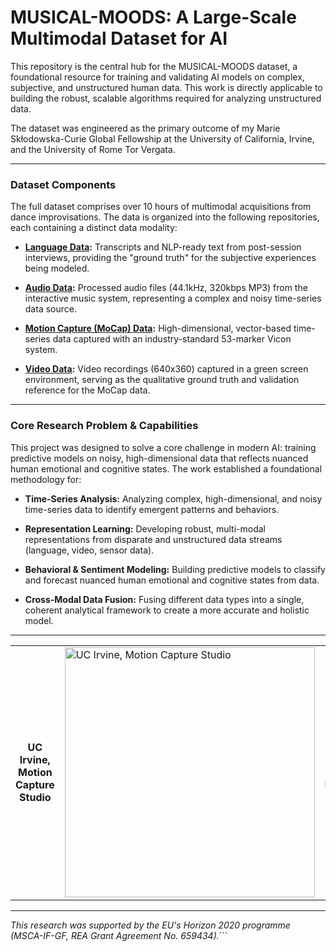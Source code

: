 # MUSICAL-MOODS: A Large-Scale Multimodal Dataset for AI

This repository is the central hub for the MUSICAL-MOODS dataset, a foundational resource for training and validating AI models on complex, subjective, and unstructured human data. This work is directly applicable to building the robust, scalable algorithms required for analyzing unstructured data.

The dataset was engineered as the primary outcome of my Marie Skłodowska-Curie Global Fellowship at the University of California, Irvine, and the University of Rome Tor Vergata.

---

### Dataset Components

The full dataset comprises over 10 hours of multimodal acquisitions from dance improvisations. The data is organized into the following repositories, each containing a distinct data modality:

-   **[Language Data](https://github.com/fabiopaolizzo/musical-moods.language):** Transcripts and NLP-ready text from post-session interviews, providing the "ground truth" for the subjective experiences being modeled.

-   **[Audio Data](https://github.com/fabiopaolizzo/musical-moods.audio):** Processed audio files (44.1kHz, 320kbps MP3) from the interactive music system, representing a complex and noisy time-series data source.

-   **[Motion Capture (MoCap) Data](https://github.com/fabiopaolizzo/musical-moods.mocap):** High-dimensional, vector-based time-series data captured with an industry-standard 53-marker Vicon system.

-   **[Video Data](https://github.com/fabiopaolizzo/musical-moods.video):** Video recordings (640x360) captured in a green screen environment, serving as the qualitative ground truth and validation reference for the MoCap data.

---

### Core Research Problem & Capabilities

This project was designed to solve a core challenge in modern AI: training predictive models on noisy, high-dimensional data that reflects nuanced human emotional and cognitive states. The work established a foundational methodology for:

-   **Time-Series Analysis:** Analyzing complex, high-dimensional, and noisy time-series data to identify emergent patterns and behaviors.

-   **Representation Learning:** Developing robust, multi-modal representations from disparate and unstructured data streams (language, video, sensor data).

-   **Behavioral & Sentiment Modeling:** Building predictive models to classify and forecast nuanced human emotional and cognitive states from data.

-   **Cross-Modal Data Fusion:** Fusing different data types into a single, coherent analytical framework to create a more accurate and holistic model.

---
<table align="center">
  <tr>
    <td align="center">
      <p><strong>UC Irvine, Motion Capture Studio</strong></p>
      <td><img src="https://github.com/user-attachments/assets/ddf1f6b8-ae53-4111-a31f-6b70b56eb224" alt="UC Irvine, Motion Capture Studio" width="400">
    </td>
    <td align="center">
      <p><strong>53-markers Vicon's FrontWaist set</strong></p>
      <td><img src="https://github.com/user-attachments/assets/077509ab-d597-47a9-9951-290f165fbccc" alt="53-markers Vicon's FrontWaist set" width="400"></td>
    </td>
  </tr>
</table>

---
*This research was supported by the EU's Horizon 2020 programme (MSCA-IF-GF, REA Grant Agreement No. 659434).*```
